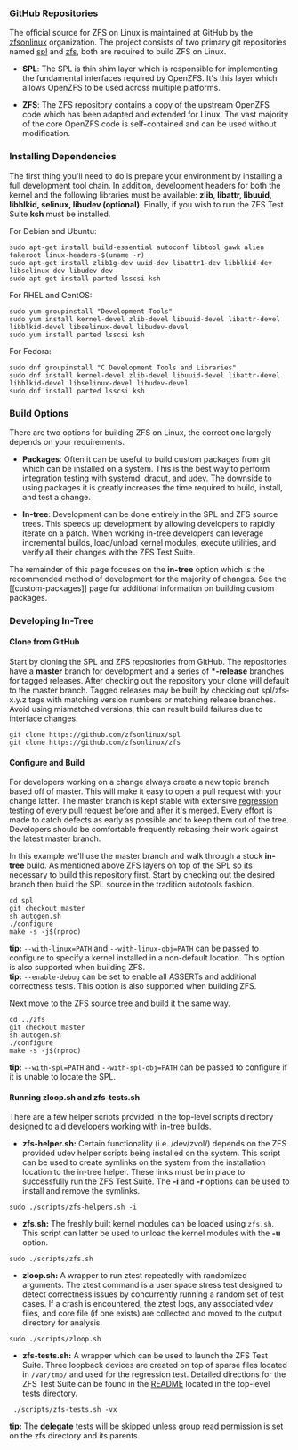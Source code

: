 ### GitHub Repositories

The official source for ZFS on Linux is maintained at GitHub by the [zfsonlinux][zol-org] organization.  The project consists of two primary git repositories named [spl][spl-repo] and [zfs][zfs-repo], both are required to build ZFS on Linux.  

* **SPL**: The SPL is thin shim layer which is responsible for implementing the fundamental interfaces required by OpenZFS.  It's this layer which allows OpenZFS to be used across multiple platforms.

* **ZFS**: The ZFS repository contains a copy of the upstream OpenZFS code which has been adapted and extended for Linux.  The vast majority of the core OpenZFS code is self-contained and can be used without modification.

### Installing Dependencies

The first thing you'll need to do is prepare your environment by installing a full development tool chain.  In addition, development headers for both the kernel and the following libraries must be available: **zlib, libattr, libuuid, libblkid, selinux, libudev (optional)**.  Finally, if you wish to run the ZFS Test Suite **ksh** must be installed.

For Debian and Ubuntu:

```
sudo apt-get install build-essential autoconf libtool gawk alien fakeroot linux-headers-$(uname -r)
sudo apt-get install zlib1g-dev uuid-dev libattr1-dev libblkid-dev libselinux-dev libudev-dev
sudo apt-get install parted lsscsi ksh
```

For RHEL and CentOS:

```
sudo yum groupinstall "Development Tools"
sudo yum install kernel-devel zlib-devel libuuid-devel libattr-devel libblkid-devel libselinux-devel libudev-devel
sudo yum install parted lsscsi ksh
```

For Fedora:

```
sudo dnf groupinstall "C Development Tools and Libraries"
sudo dnf install kernel-devel zlib-devel libuuid-devel libattr-devel libblkid-devel libselinux-devel libudev-devel
sudo dnf install parted lsscsi ksh
```

### Build Options

There are two options for building ZFS on Linux, the correct one largely depends on your requirements.

* **Packages**: Often it can be useful to build custom packages from git which can be installed on a system.  This is the best way to perform integration testing with systemd, dracut, and udev.  The downside to using packages it is greatly increases the time required to build, install, and test a change.

* **In-tree**: Development can be done entirely in the SPL and ZFS source trees.  This speeds up development by allowing developers to rapidly iterate on a patch.  When working in-tree developers can leverage incremental builds, load/unload kernel modules, execute utilities, and verify all their changes with the ZFS Test Suite.

The remainder of this page focuses on the **in-tree** option which is the recommended method of development for the majority of changes.  See the [[custom-packages]] page for additional information on building custom packages.

### Developing In-Tree

#### Clone from GitHub

Start by cloning the SPL and ZFS repositories from GitHub.  The repositories have a **master** branch for development and a series of **\*-release** branches for tagged releases.  After checking out the repository your clone will default to the master branch.  Tagged releases may be built by checking out spl/zfs-x.y.z tags with matching version numbers or matching release branches.  Avoid using mismatched versions, this can result build failures due to interface changes.

```
git clone https://github.com/zfsonlinux/spl
git clone https://github.com/zfsonlinux/zfs
```

#### Configure and Build

For developers working on a change always create a new topic branch based off of master.  This will make it easy to open a pull request with your change latter.  The master branch is kept stable with extensive [regression testing][buildbot] of every pull request before and after it's merged.  Every effort is made to catch defects as early as possible and to keep them out of the tree.  Developers should be comfortable frequently rebasing their work against the latest master branch.

In this example we'll use the master branch and walk through a stock **in-tree** build.  As mentioned above ZFS layers on top of the SPL so its necessary to build this repository first.  Start by checking out the desired branch then build the SPL source in the tradition autotools fashion.

```
cd spl
git checkout master
sh autogen.sh
./configure
make -s -j$(nproc)
```

**tip:** `--with-linux=PATH` and `--with-linux-obj=PATH` can be passed to configure to specify a kernel installed in a non-default location.  This option is also supported when building ZFS.  
**tip:** `--enable-debug` can be set to enable all ASSERTs and additional correctness tests.  This option is also supported when building ZFS.  

Next move to the ZFS source tree and build it the same way.

```
cd ../zfs
git checkout master
sh autogen.sh
./configure
make -s -j$(nproc)
```

**tip:**  `--with-spl=PATH` and `--with-spl-obj=PATH` can be passed to configure if it is unable to locate the SPL.  

#### Running zloop.sh and zfs-tests.sh

There are a few helper scripts provided in the top-level scripts directory designed to aid developers working with in-tree builds.

* **zfs-helper.sh:** Certain functionality (i.e. /dev/zvol/) depends on the ZFS provided udev helper scripts being installed on the system.  This script can be used to create symlinks on the system from the installation location to the in-tree helper.  These links must be in place to successfully run the ZFS Test Suite.  The **-i** and **-r** options can be used to install and remove the symlinks.

```
sudo ./scripts/zfs-helpers.sh -i
```

* **zfs.sh:** The freshly built kernel modules can be loaded using `zfs.sh`.  This script can latter be used to unload the kernel modules with the **-u** option.

```
sudo ./scripts/zfs.sh
```

* **zloop.sh:** A wrapper to run ztest repeatedly with randomized arguments.  The ztest command is a user space stress test designed to detect correctness issues by concurrently running a random set of test cases.  If a crash is encountered, the ztest logs, any associated vdev files, and core file (if one exists) are collected and moved to the output directory for analysis.

```
sudo ./scripts/zloop.sh
```

* **zfs-tests.sh:** A wrapper which can be used to launch the ZFS Test Suite.  Three loopback devices are created on top of sparse files located in `/var/tmp/` and used for the regression test.  Detailed directions for the ZFS Test Suite can be found in the [README][zts-readme] located in the top-level tests directory.

```
 ./scripts/zfs-tests.sh -vx
```

**tip:** The **delegate** tests will be skipped unless group read permission is set on the zfs directory and its parents.

[zol-org]: https://github.com/zfsonlinux/
[spl-repo]: https://github.com/zfsonlinux/spl
[zfs-repo]: https://github.com/zfsonlinux/zfs
[buildbot]: http://build.zfsonlinux.org/
[zts-readme]: https://github.com/zfsonlinux/zfs/tree/master/tests